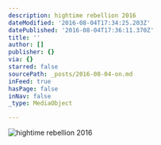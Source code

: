 ```yaml
---
description: hightime rebellion 2016
dateModified: '2016-08-04T17:34:25.203Z'
datePublished: '2016-08-04T17:36:11.370Z'
title: ''
author: []
publisher: {}
via: {}
starred: false
sourcePath: _posts/2016-08-04-on.md
inFeed: true
hasPage: false
inNav: false
_type: MediaObject

---
```

![hightime rebellion 2016](https://imgflo.herokuapp.com/graph/vahj1ThiexotieMo/da0c0b87a27d570e2e3a8891c89203d6/croprotate.jpg?cropheight=2655&cropwidth=5120&degrees=0&input=https%3A%2F%2Fthe-grid-user-content.s3-us-west-2.amazonaws.com%2F684debb5-3170-4038-b165-976daa04199e.jpg&x=0&y=0)